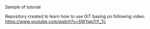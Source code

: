 Sample of tutorial

Repository created to learn how to use GIT basing on following video: https://www.youtube.com/watch?v=SWYqp7iY_Tc